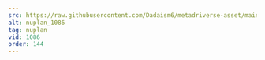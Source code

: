```yaml
---
src: https://raw.githubusercontent.com/Dadaism6/metadriverse-asset/main/script-nuplan-output-newcompressed/nuplan_1086.mp4
alt: nuplan_1086
tag: nuplan
vid: 1086
order: 144
---
```


